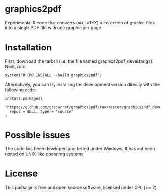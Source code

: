 # graphics2pdf
Experimental R code that converts (via LaTeX) a collection of graphic files into a single PDF file with one graphic per page

# Installation
First, download the tarball (i.e. the file named graphics2pdf_devel.tar.gz). Next, run:

    system("R CMD INSTALL --build graphics2pdf")

Alternatively, you can try installing the development version directly with the following code:

    install.packages(
      "https://github.com/gsucarrat/graphics2pdf/raw/master/graphics2pdf_devel.tar.gz",
      repos = NULL, type = "source"
    )

# Possible issues
The code has been developed and tested under Windows. It has not been tested on UNIX-like operating systems

# License
This package is free and open source software, licensed under GPL (>= 2)
